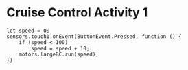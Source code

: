 # Cruise Control Activity 1

```blocks
let speed = 0;
sensors.touch1.onEvent(ButtonEvent.Pressed, function () {
    if (speed < 100)
        speed = speed + 10;
    motors.largeBC.run(speed);
}) 
```